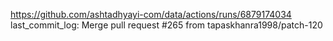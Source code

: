 https://github.com/ashtadhyayi-com/data/actions/runs/6879174034
last_commit_log: Merge pull request #265 from tapaskhanra1998/patch-120